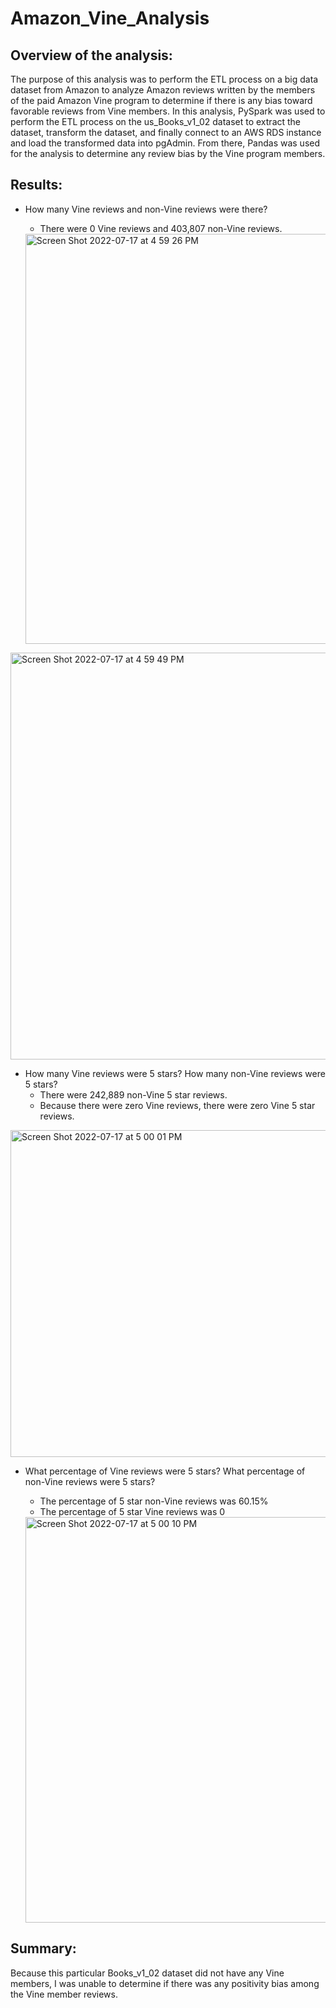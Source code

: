 # Amazon_Vine_Analysis

## Overview of the analysis: 
The purpose of this analysis was to perform the ETL process on a big data dataset from Amazon to analyze Amazon reviews written by the members of the paid Amazon Vine program to determine if there is any bias toward favorable reviews from Vine members. In this analysis, PySpark was used to perform the ETL process on the us_Books_v1_02 dataset to extract the dataset, transform the dataset, and finally connect to an AWS RDS instance and load the transformed data into pgAdmin. From there, Pandas was used for the analysis to determine any review bias by the Vine program members.

## Results: 

- How many Vine reviews and non-Vine reviews were there?
  - There were 0 Vine reviews and 403,807 non-Vine reviews.
  
  <img width="656" alt="Screen Shot 2022-07-17 at 4 59 26 PM" src="https://user-images.githubusercontent.com/101693004/179430146-190fa2d4-0848-485f-b27f-4c4be4848bc3.png">

<img width="651" alt="Screen Shot 2022-07-17 at 4 59 49 PM" src="https://user-images.githubusercontent.com/101693004/179430149-e3a82917-74b9-4e8c-b44c-8bb67c831e31.png">


- How many Vine reviews were 5 stars? How many non-Vine reviews were 5 stars?
  - There were 242,889 non-Vine 5 star reviews.
  - Because there were zero Vine reviews, there were zero Vine 5 star reviews.

<img width="523" alt="Screen Shot 2022-07-17 at 5 00 01 PM" src="https://user-images.githubusercontent.com/101693004/179430151-77d6a9c2-cbce-4deb-8057-8897682a6579.png">


- What percentage of Vine reviews were 5 stars? What percentage of non-Vine reviews were 5 stars?
  - The percentage of 5 star non-Vine reviews was 60.15%
  - The percentage of 5 star Vine reviews was 0
  
  <img width="649" alt="Screen Shot 2022-07-17 at 5 00 10 PM" src="https://user-images.githubusercontent.com/101693004/179430156-be268335-e41a-42a8-9179-580d96ff12d0.png">



## Summary: 
Because this particular Books_v1_02 dataset did not have any Vine members, I was unable to determine if there was any positivity bias among the Vine member reviews. 
